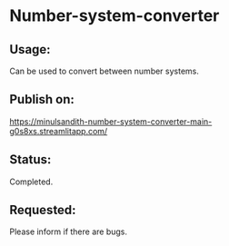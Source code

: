 # Number-system-converter

## Usage:
Can be used to convert between number systems.
## Publish on:
https://minulsandith-number-system-converter-main-g0s8xs.streamlitapp.com/
## Status:
Completed.
## Requested:
Please inform if there are bugs.
